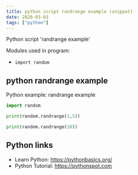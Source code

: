 ```yaml
---
title: python script randrange example (snippet)
date: 2020-03-03
tags: ["python"]
---
```

Python script 'randrange example'


Modules used in program: 
* `import random`

## python randrange example

Python example: randrange example

```python
import random

print(random.randrange(1,5))

print(random.randrange(10))


```

## Python links

- Learn Python: https://pythonbasics.org/
- Python Tutorial: https://pythonspot.com
